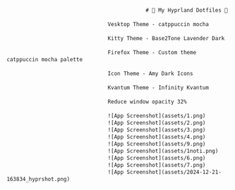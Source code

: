                     							# 🌟 My Hyprland Dotfiles 🌟

									Vesktop Theme - catppuccin mocha

									Kitty Theme - Base2Tone Lavender Dark

									Firefox Theme - Custom theme catppuccin mocha palette 

									Icon Theme - Amy Dark Icons

									Kvantum Theme - Infinity Kvantum

									Reduce window opacity 32%

									![App Screenshot](assets/1.png)
									![App Screenshot](assets/2.png)
									![App Screenshot](assets/3.png)
									![App Screenshot](assets/4.png)
									![App Screenshot](assets/9.png)
									![App Screenshot](assets/1noti.png)
									![App Screenshot](assets/6.png)
									![App Screenshot](assets/7.png)
									![App Screenshot](assets/2024-12-21-163834_hyprshot.png)
